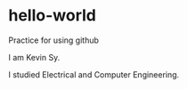 # hello-world
Practice for using github

I am Kevin Sy.

I studied Electrical and Computer Engineering.
